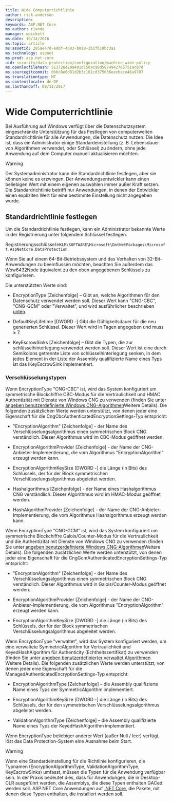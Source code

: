 ```yaml
---
title: Wide Computerrichtlinie
author: rick-anderson
description: 
keywords: ASP.NET Core
ms.author: riande
manager: wpickett
ms.date: 10/14/2016
ms.topic: article
ms.assetid: 285ae47d-e0bf-4b03-b0a8-2b1fb18bc3a1
ms.technology: aspnet
ms.prod: asp.net-core
uid: security/data-protection/configuration/machine-wide-policy
ms.openlocfilehash: 513726e209401d158ac98d5874942765751ac07d
ms.sourcegitcommit: 0b6c8e6d81d2b3c161cd375036eecbace46a9707
ms.translationtype: MT
ms.contentlocale: de-DE
ms.lasthandoff: 08/11/2017
---
```

# <a name="machine-wide-policy"></a>Wide Computerrichtlinie

<a name=data-protection-configuration-machinewidepolicy></a>

Bei Ausführung auf Windows verfügt über die Datenschutzsystem eingeschränkte Unterstützung für das Festlegen von computerweiten Standardrichtlinie für alle Anwendungen, die Datenschutz nutzen. Die Idee ist, dass ein Administrator einige Standardeinstellung (z. B. Lebensdauer von Algorithmen verwendet, oder Schlüssel) zu ändern, ohne jede Anwendung auf dem Computer manuell aktualisieren möchten.

>[!WARNING]
> Der Systemadministrator kann die Standardrichtlinie festlegen, aber sie können keine es erzwingen. Der Anwendungsentwickler kann einen beliebigen Wert mit einem eigenen auswählen immer außer Kraft setzen. Die Standardrichtlinie betrifft nur Anwendungen, in denen der Entwickler einen expliziten Wert für eine bestimmte Einstellung nicht angegeben wurde.

## <a name="setting-default-policy"></a>Standardrichtlinie festlegen

Um die Standardrichtlinie festlegen, kann ein Administrator bekannte Werte in der Registrierung unter folgendem Schlüssel festlegen.

Registrierungsschlüssel:`HKLM\SOFTWARE\Microsoft\DotNetPackages\Microsoft.AspNetCore.DataProtection`

Wenn Sie auf einem 64-Bit-Betriebssystem und das Verhalten von 32-Bit-Anwendungen zu beeinflussen möchten, beachten Sie außerdem das Wow6432Node äquivalent zu den oben angegebenen Schlüssels zu konfigurieren.

Die unterstützten Werte sind:

* EncryptionType [Zeichenfolge] – Gibt an, welche Algorithmen für den Datenschutz verwendet werden soll. Dieser Wert kann "CNG-CBC", "CNG-GCM" oder "Verwaltet", und wird ausführlicher beschrieben [unten](#data-protection-encryption-types).

* DefaultKeyLifetime [DWORD -] Gibt die Gültigkeitsdauer für die neu generierten Schlüssel. Dieser Wert wird in Tagen angegeben und muss ≥ 7.

* KeyEscrowSinks [Zeichenfolge] – Gibt die Typen, die zur schlüsselhinterlegung verwendet werden soll. Dieser Wert ist eine durch Semikolons getrennte Liste von schlüsselhinterlegung senken, in dem jedes Element in der Liste der Assembly qualifizierte Name eines Typs ist das IKeyEscrowSink implementiert.

<a name=data-protection-encryption-types></a>

### <a name="encryption-types"></a>Verschlüsselungstypen

Wenn EncryptionType "CNG-CBC" ist, wird das System konfiguriert um symmetrische Blockchiffre CBC-Modus für die Vertraulichkeit und HMAC Authentizität mit Dienste von Windows CNG zu verwenden (finden Sie unter [angeben benutzerdefinierte Windows CNG-Algorithmen](overview.md#data-protection-changing-algorithms-cng)Weitere Details). Die folgenden zusätzlichen Werte werden unterstützt, von denen jeder eine Eigenschaft für die CngCbcAuthenticatedEncryptionSettings-Typ entspricht:

* "EncryptionAlgorithm" [Zeichenfolge] - der Name des Verschlüsselungsalgorithmus einen symmetrischen Block CNG verständlich. Dieser Algorithmus wird im CBC-Modus geöffnet werden.

* EncryptionAlgorithmProvider [Zeichenfolge] - der Name der CNG-Anbieter-Implementierung, die vom Algorithmus "EncryptionAlgorithm" erzeugt werden kann.

* EncryptionAlgorithmKeySize [DWORD -] die Länge (in Bits) des Schlüssels, der für der Block symmetrischen Verschlüsselungsalgorithmus abgeleitet werden.

* Hashalgorithmus [Zeichenfolge] - der Name eines Hashalgorithmus CNG verständlich. Dieser Algorithmus wird im HMAC-Modus geöffnet werden.

* HashAlgorithmProvider [Zeichenfolge] - der Name der CNG-Anbieter-Implementierung, die vom Algorithmus Hashalgorithmus erzeugt werden kann.

Wenn EncryptionType "CNG-GCM" ist, wird das System konfiguriert um symmetrische Blockchiffre Galois/Counter-Modus für die Vertraulichkeit und die Authentizität mit Dienste von Windows CNG zu verwenden (finden Sie unter [angeben benutzerdefinierte Windows CNG-Algorithmen](overview.md#data-protection-changing-algorithms-cng)Weitere Details). Die folgenden zusätzlichen Werte werden unterstützt, von denen jeder eine Eigenschaft für die CngGcmAuthenticatedEncryptionSettings-Typ entspricht:

* "EncryptionAlgorithm" [Zeichenfolge] - der Name des Verschlüsselungsalgorithmus einen symmetrischen Block CNG verständlich. Dieser Algorithmus wird in Galois/Counter-Modus geöffnet werden.

* EncryptionAlgorithmProvider [Zeichenfolge] - der Name der CNG-Anbieter-Implementierung, die vom Algorithmus "EncryptionAlgorithm" erzeugt werden kann.

* EncryptionAlgorithmKeySize [DWORD -] die Länge (in Bits) des Schlüssels, der für der Block symmetrischen Verschlüsselungsalgorithmus abgeleitet werden.

Wenn EncryptionType "verwaltet", wird das System konfiguriert werden, um eine verwaltete SymmetricAlgorithm für Vertraulichkeit und KeyedHashAlgorithm für Authenticity (Echtheitszertifikat) zu verwenden (finden Sie unter [angeben benutzerdefinierter verwaltet Algorithmen](overview.md#data-protection-changing-algorithms-custom-managed) Weitere Details). Die folgenden zusätzlichen Werte werden unterstützt, von denen jeder eine Eigenschaft für die ManagedAuthenticatedEncryptionSettings-Typ entspricht:

* EncryptionAlgorithmType [Zeichenfolge] – die Assembly qualifizierte Name eines Typs der SymmetricAlgorithm implementiert.

* EncryptionAlgorithmKeySize [DWORD -] die Länge (in Bits) des Schlüssels, der für den symmetrischen Verschlüsselungsalgorithmus abgeleitet werden.

* ValidationAlgorithmType [Zeichenfolge] – die Assembly qualifizierte Name eines Typs der KeyedHashAlgorithm implementiert.

Wenn EncryptionType beliebiger anderer Wert (außer Null / leer) verfügt, löst das Data Protection-System eine Ausnahme beim Start.

>[!WARNING]
> Wenn eine Standardeinstellung für die Richtlinie konfigurieren, die Typnamen (EncryptionAlgorithmType, ValidationAlgorithmType, KeyEscrowSinks) umfasst, müssen die Typen für die Anwendung verfügbar sein. In der Praxis bedeutet dies, dass für Anwendungen, die in Desktop-CLR ausgeführt werden, die Assemblys, die diese Typen enthalten GACed werden soll. ASP.NET Core Anwendungen auf [.NET Core](https://microsoft.com/net/core), die Pakete, mit denen diese Typen enthalten, die installiert werden soll.
